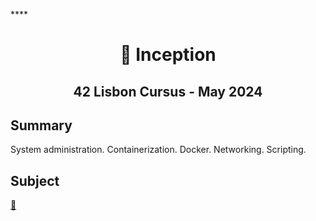 ****<h1 align="center">
	📖 Inception
</h1>

<h2 align="center">
	42 Lisbon Cursus - May 2024
</h2>

## Summary

System administration. Containerization. Docker. Networking. Scripting. 

## Subject
[📗️](en.subject.pdf) 

